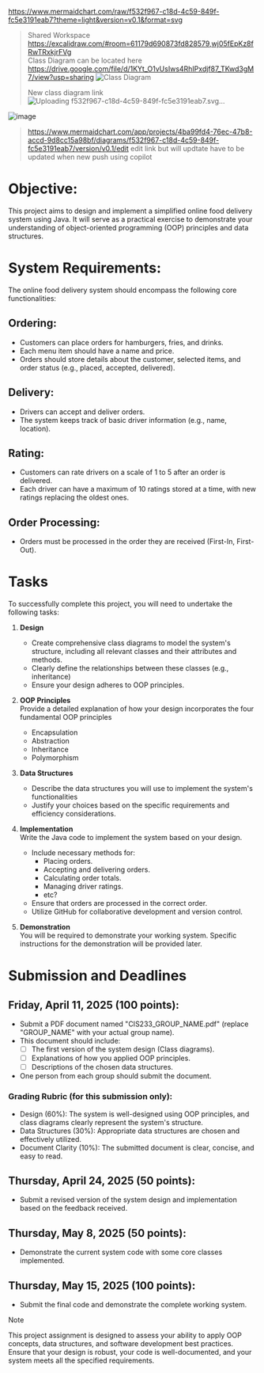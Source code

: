 https://www.mermaidchart.com/raw/f532f967-c18d-4c59-849f-fc5e3191eab7?theme=light&version=v0.1&format=svg
> Shared Workspace  
> https://excalidraw.com/#room=61179d690873fd828579,wj05fEpKz8fRwTRxkjrFVg  
> Class Diagram can be located here  
> https://drive.google.com/file/d/1KYt_O1vUsIws4RhIPxdjf87_TKwd3gM7/view?usp=sharing
> ![Class Diagram](https://github.com/user-attachments/assets/833cfb94-9732-49c4-a2dc-de0789c32c83)
>
> New class diagram link![Uploading f532f967-c18d-4c59-849f-fc5e3191eab7.svg…]()

![image](https://github.com/user-attachments/assets/ea5e0a8a-2af6-441b-ba04-b553f9c33663)

> https://www.mermaidchart.com/app/projects/4ba99fd4-76ec-47b8-accd-9d8cc15a98bf/diagrams/f532f967-c18d-4c59-849f-fc5e3191eab7/version/v0.1/edit
> edit link but will updtate have to be updated when new push using copilot 


# Objective:
This project aims to design and implement a simplified online food delivery system
using Java. It will serve as a practical exercise to demonstrate your understanding of
object-oriented programming (OOP) principles and data structures.

# System Requirements:
The online food delivery system should encompass the following core functionalities:

## Ordering:
  - Customers can place orders for hamburgers, fries, and drinks.
  - Each menu item should have a name and price.
  - Orders should store details about the customer, selected items, and order status (e.g., placed, accepted, delivered).
    
## Delivery:
  - Drivers can accept and deliver orders.
  - The system keeps track of basic driver information (e.g., name, location).
    
## Rating:
  - Customers can rate drivers on a scale of 1 to 5 after an order is delivered.
  - Each driver can have a maximum of 10 ratings stored at a time, with new ratings replacing the oldest ones.
    
## Order Processing:
  - Orders must be processed in the order they are received (First-In, First-Out).
    
# Tasks
To successfully complete this project, you will need to undertake the following tasks:

1. **Design**
    - Create comprehensive class diagrams to model the system's structure, including all relevant classes and their attributes and methods.
    - Clearly define the relationships between these classes (e.g., inheritance)
    - Ensure your design adheres to OOP principles.
      
2. **OOP Principles**  
  Provide a detailed explanation of how your design incorporates the four fundamental OOP principles
    - Encapsulation
    - Abstraction
    - Inheritance
    - Polymorphism
      
3. **Data Structures**
    - Describe the data structures you will use to implement the system's functionalities
    - Justify your choices based on the specific requirements and efficiency considerations.
      
4. **Implementation**  
  Write the Java code to implement the system based on your design.
    - Include necessary methods for:
      - Placing orders.
      - Accepting and delivering orders.
      - Calculating order totals.
      - Managing driver ratings.
      - etc?
    - Ensure that orders are processed in the correct order.
    - Utilize GitHub for collaborative development and version control.
      
5. **Demonstration**  
  You will be required to demonstrate your working system. Specific instructions for the demonstration will be provided later.

# Submission and Deadlines

## Friday, April 11, 2025 (100 points):
  - Submit a PDF document named "CIS233_GROUP_NAME.pdf" (replace "GROUP_NAME" with your actual group name).
  - This document should include:
    - [ ] The first version of the system design (Class diagrams).
    - [ ] Explanations of how you applied OOP principles.
    - [ ] Descriptions of the chosen data structures.
  - One person from each group should submit the document.
    
### Grading Rubric (for this submission only):
  - Design (60%): The system is well-designed using OOP principles, and class diagrams clearly represent the system's structure.
  - Data Structures (30%): Appropriate data structures are chosen and effectively utilized.
  - Document Clarity (10%): The submitted document is clear, concise, and easy to read.
    
## Thursday, April 24, 2025 (50 points):
  - Submit a revised version of the system design and implementation based on the feedback received.
    
## Thursday, May 8, 2025 (50 points):
  - Demonstrate the current system code with some core classes implemented.
    
## Thursday, May 15, 2025 (100 points):
  - Submit the final code and demonstrate the complete working system.
> [!NOTE]
> This project assignment is designed to assess your ability to apply OOP concepts, data
structures, and software development best practices. Ensure that your design is robust,
your code is well-documented, and your system meets all the specified requirements.

